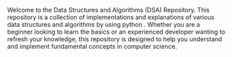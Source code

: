 Welcome to the Data Structures and Algorithms (DSA) Repository. This repository is a collection of implementations and explanations 
of various data structures and algorithms by using python . Whether you are a beginner looking to learn the basics 
or an experienced developer wanting to refresh your knowledge, this repository is designed to help you understand and implement fundamental 
concepts in computer science.
